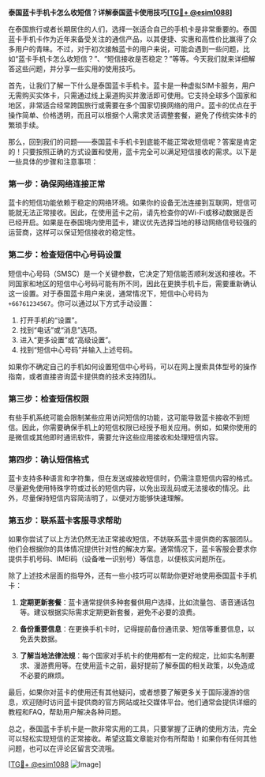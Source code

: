 **泰国蓝卡手机卡怎么收短信？详解泰国蓝卡使用技巧[[TG💪+ @esim1088](https://t.me/s/esim1088)]**

在泰国旅行或者长期居住的人们，选择一张适合自己的手机卡是非常重要的。泰国蓝卡手机卡作为近年来备受关注的通信产品，以其便捷、实惠和高性价比赢得了众多用户的青睐。不过，对于初次接触蓝卡的用户来说，可能会遇到一些问题，比如“蓝卡手机卡怎么收短信？”、“短信接收是否稳定？”等等。今天我们就来详细解答这些问题，并分享一些实用的使用技巧。

首先，让我们了解一下什么是泰国蓝卡手机卡。蓝卡是一种虚拟SIM卡服务，用户无需购买实体卡，只需通过线上渠道购买并激活即可使用。它支持全球多个国家和地区，非常适合经常跨国旅行或需要在多个国家切换网络的用户。蓝卡的优点在于操作简单、价格透明，而且可以根据个人需求灵活调整套餐，避免了传统实体卡的繁琐手续。

那么，回到我们的问题——泰国蓝卡手机卡到底能不能正常收短信呢？答案是肯定的！只要按照正确的方式设置和使用，蓝卡完全可以满足短信接收的需求。以下是一些具体的步骤和注意事项：

### **第一步：确保网络连接正常**
蓝卡的短信功能依赖于稳定的网络环境。如果你的设备无法连接到互联网，短信可能就无法正常接收。因此，在使用蓝卡之前，请先检查你的Wi-Fi或移动数据是否已经开启。如果是在泰国境内使用蓝卡，建议优先选择当地的移动网络信号较强的运营商，这样可以保证短信接收的稳定性。

### **第二步：检查短信中心号码设置**
短信中心号码（SMSC）是一个关键参数，它决定了短信能否顺利发送和接收。不同国家和地区的短信中心号码可能有所不同，因此在更换手机卡后，需要重新确认这一设置。对于泰国蓝卡用户来说，通常情况下，短信中心号码为`+66761234567`。你可以通过以下方式手动设置：

1. 打开手机的“设置”。
2. 找到“电话”或“消息”选项。
3. 进入“更多设置”或“高级设置”。
4. 找到“短信中心号码”并输入上述号码。

如果你不确定自己的手机如何设置短信中心号码，可以在网上搜索具体型号的操作指南，或者直接咨询蓝卡提供商的技术支持团队。

### **第三步：检查短信权限**
有些手机系统可能会限制某些应用访问短信的功能，这可能导致蓝卡接收不到短信。因此，你需要确保手机上的短信权限已经授予相关应用。例如，如果你使用的是微信或其他即时通讯软件，需要允许这些应用接收和处理短信内容。

### **第四步：确认短信格式**
蓝卡支持多种语言和字符集，但在发送或接收短信时，仍需注意短信内容的格式。尽量避免使用特殊字符或过长的短信内容，以免出现乱码或无法接收的情况。此外，尽量保持短信内容简洁明了，以便对方能够快速理解。

### **第五步：联系蓝卡客服寻求帮助**
如果你尝试了以上方法仍然无法正常接收短信，不妨联系蓝卡提供商的客服团队。他们会根据你的具体情况提供针对性的解决方案。通常情况下，蓝卡客服会要求你提供手机号码、IMEI码（设备唯一识别号）等信息，以便核实问题所在。

除了上述技术层面的指导外，还有一些小技巧可以帮助你更好地使用泰国蓝卡手机卡：

1. **定期更新套餐**：蓝卡通常提供多种套餐供用户选择，比如流量包、语音通话包等。建议根据实际需求定期更新套餐，避免不必要的浪费。
   
2. **备份重要信息**：在更换手机卡时，记得提前备份通讯录、短信等重要信息，以免丢失数据。

3. **了解当地法律法规**：每个国家对手机卡的使用都有一定的规定，比如实名制要求、漫游费用等。在使用蓝卡之前，最好提前了解泰国的相关政策，以免造成不必要的麻烦。

最后，如果你对蓝卡的使用还有其他疑问，或者想要了解更多关于国际漫游的信息，欢迎随时访问蓝卡提供商的官方网站或社交媒体平台。他们通常会提供详细的教程和FAQ，帮助用户解决各种问题。

总之，泰国蓝卡手机卡是一款非常实用的工具，只要掌握了正确的使用方法，完全可以轻松实现短信的正常接收。希望这篇文章能对你有所帮助！如果你有任何其他问题，也可以在评论区留言交流哦。

[[TG💪+ @esim1088](https://t.me/s/esim1088) ![Image](https://i.postimg.cc/4NQfJmqS/Snipaste-2025-05-13-00-14-12.png)]
